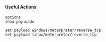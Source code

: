 #### Useful Actions
```
options
show payloads

set payload windows/meterpreter/reverse_tcp
set payload linux/meterpreter/reverse_tcp
```